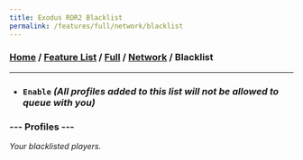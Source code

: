 ```yaml
---
title: Exodus RDR2 Blacklist
permalink: /features/full/network/blacklist
---
```

### [Home](/) / [Feature List](/features) / [Full](/features/full) / [Network](/features/full/network) / Blacklist
---
- ### `Enable` *(All profiles added to this list will not be allowed to queue with you)*
### --- Profiles ---
*Your blacklisted players.*
